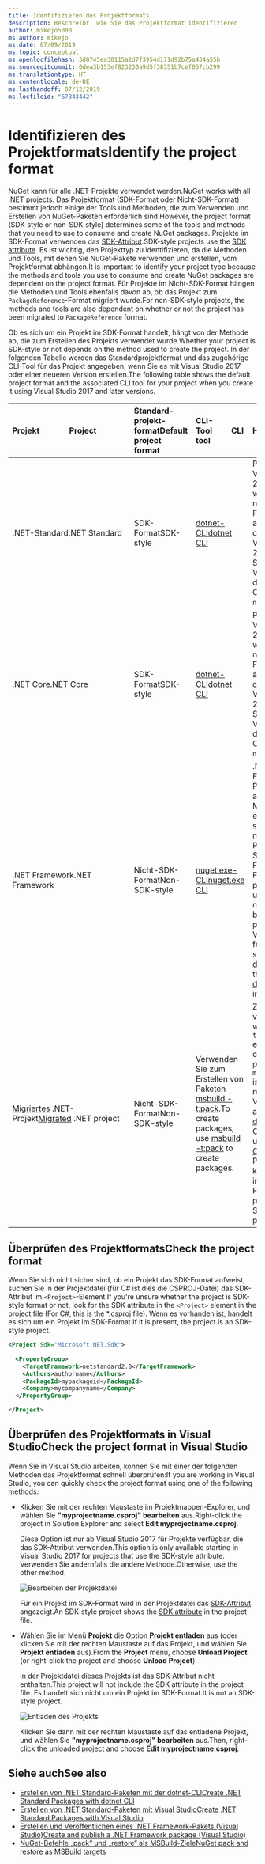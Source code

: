 ```yaml
---
title: Identifizieren des Projektformats
description: Beschreibt, wie Sie das Projektformat identifizieren
author: mikejo5000
ms.author: mikejo
ms.date: 07/09/2019
ms.topic: conceptual
ms.openlocfilehash: 3d8745ea30115a2d7f3954d171d92b75a434a55b
ms.sourcegitcommit: 0dea3b153ef823230a9d5f38351b7cef057cb299
ms.translationtype: HT
ms.contentlocale: de-DE
ms.lasthandoff: 07/12/2019
ms.locfileid: "67843442"
---
```

# <a name="identify-the-project-format"></a><span data-ttu-id="49dce-103">Identifizieren des Projektformats</span><span class="sxs-lookup"><span data-stu-id="49dce-103">Identify the project format</span></span>

<span data-ttu-id="49dce-104">NuGet kann für alle .NET-Projekte verwendet werden.</span><span class="sxs-lookup"><span data-stu-id="49dce-104">NuGet works with all .NET projects.</span></span> <span data-ttu-id="49dce-105">Das Projektformat (SDK-Format oder Nicht-SDK-Format) bestimmt jedoch einige der Tools und Methoden, die zum Verwenden und Erstellen von NuGet-Paketen erforderlich sind.</span><span class="sxs-lookup"><span data-stu-id="49dce-105">However, the project format (SDK-style or non-SDK-style) determines some of the tools and methods that you need to use to consume and create NuGet packages.</span></span> <span data-ttu-id="49dce-106">Projekte im SDK-Format verwenden das [SDK-Attribut](/dotnet/core/tools/csproj#additions).</span><span class="sxs-lookup"><span data-stu-id="49dce-106">SDK-style projects use the [SDK attribute](/dotnet/core/tools/csproj#additions).</span></span> <span data-ttu-id="49dce-107">Es ist wichtig, den Projekttyp zu identifizieren, da die Methoden und Tools, mit denen Sie NuGet-Pakete verwenden und erstellen, vom Projektformat abhängen.</span><span class="sxs-lookup"><span data-stu-id="49dce-107">It is important to identify your project type because the methods and tools you use to consume and create NuGet packages are dependent on the project format.</span></span> <span data-ttu-id="49dce-108">Für Projekte im Nicht-SDK-Format hängen die Methoden und Tools ebenfalls davon ab, ob das Projekt zum `PackageReference`-Format migriert wurde.</span><span class="sxs-lookup"><span data-stu-id="49dce-108">For non-SDK-style projects, the methods and tools are also dependent on whether or not the project has been migrated to `PackageReference` format.</span></span>

<span data-ttu-id="49dce-109">Ob es sich um ein Projekt im SDK-Format handelt, hängt von der Methode ab, die zum Erstellen des Projekts verwendet wurde.</span><span class="sxs-lookup"><span data-stu-id="49dce-109">Whether your project is SDK-style or not depends on the method used to create the project.</span></span> <span data-ttu-id="49dce-110">In der folgenden Tabelle werden das Standardprojektformat und das zugehörige CLI-Tool für das Projekt angegeben, wenn Sie es mit Visual Studio 2017 oder einer neueren Version erstellen.</span><span class="sxs-lookup"><span data-stu-id="49dce-110">The following table shows the default project format and the associated CLI tool for your project when you create it using Visual Studio 2017 and later versions.</span></span>

| <span data-ttu-id="49dce-111">Projekt&nbsp;&nbsp;&nbsp;&nbsp;&nbsp;&nbsp;&nbsp;&nbsp;&nbsp;&nbsp;&nbsp;&nbsp;&nbsp;&nbsp;</span><span class="sxs-lookup"><span data-stu-id="49dce-111">Project&nbsp;&nbsp;&nbsp;&nbsp;&nbsp;&nbsp;&nbsp;&nbsp;&nbsp;&nbsp;&nbsp;&nbsp;&nbsp;&nbsp;</span></span> | <span data-ttu-id="49dce-112">Standard-projekt-format</span><span class="sxs-lookup"><span data-stu-id="49dce-112">Default project format</span></span> | <span data-ttu-id="49dce-113">CLI-Tool&nbsp;&nbsp;&nbsp;&nbsp;&nbsp;&nbsp;&nbsp;&nbsp;&nbsp;</span><span class="sxs-lookup"><span data-stu-id="49dce-113">CLI tool&nbsp;&nbsp;&nbsp;&nbsp;&nbsp;&nbsp;&nbsp;&nbsp;&nbsp;</span></span> | <span data-ttu-id="49dce-114">Hinweise</span><span class="sxs-lookup"><span data-stu-id="49dce-114">Notes</span></span> |
|:------------- |:-------------|:-----|:-----|
| <span data-ttu-id="49dce-115">.NET-Standard</span><span class="sxs-lookup"><span data-stu-id="49dce-115">.NET Standard</span></span> | <span data-ttu-id="49dce-116">SDK-Format</span><span class="sxs-lookup"><span data-stu-id="49dce-116">SDK-style</span></span> | [<span data-ttu-id="49dce-117">dotnet-CLI</span><span class="sxs-lookup"><span data-stu-id="49dce-117">dotnet CLI</span></span>](../install-nuget-client-tools.md#dotnetexe-cli) | <span data-ttu-id="49dce-118">Projekte, die vor Visual Studio 2017 erstellt wurden, weisen nicht das SDK-Format auf.</span><span class="sxs-lookup"><span data-stu-id="49dce-118">Projects created prior to Visual Studio 2017 are non-SDK-style.</span></span> <span data-ttu-id="49dce-119">Verwenden Sie die `nuget.exe`-CLI.</span><span class="sxs-lookup"><span data-stu-id="49dce-119">Use `nuget.exe` CLI.</span></span> |
| <span data-ttu-id="49dce-120">.NET Core</span><span class="sxs-lookup"><span data-stu-id="49dce-120">.NET Core</span></span> | <span data-ttu-id="49dce-121">SDK-Format</span><span class="sxs-lookup"><span data-stu-id="49dce-121">SDK-style</span></span> | [<span data-ttu-id="49dce-122">dotnet-CLI</span><span class="sxs-lookup"><span data-stu-id="49dce-122">dotnet CLI</span></span>](../install-nuget-client-tools.md#dotnetexe-cli) | <span data-ttu-id="49dce-123">Projekte, die vor Visual Studio 2017 erstellt wurden, weisen nicht das SDK-Format auf.</span><span class="sxs-lookup"><span data-stu-id="49dce-123">Projects created prior to Visual Studio 2017 are non-SDK-style.</span></span> <span data-ttu-id="49dce-124">Verwenden Sie die `nuget.exe`-CLI.</span><span class="sxs-lookup"><span data-stu-id="49dce-124">Use `nuget.exe` CLI.</span></span> |
| <span data-ttu-id="49dce-125">.NET Framework</span><span class="sxs-lookup"><span data-stu-id="49dce-125">.NET Framework</span></span> | <span data-ttu-id="49dce-126">Nicht-SDK-Format</span><span class="sxs-lookup"><span data-stu-id="49dce-126">Non-SDK-style</span></span> | [<span data-ttu-id="49dce-127">nuget.exe-CLI</span><span class="sxs-lookup"><span data-stu-id="49dce-127">nuget.exe CLI</span></span>](../install-nuget-client-tools.md#nugetexe-cli) | <span data-ttu-id="49dce-128">.NET Framework Projekte, die mit anderen Methoden erstellt werden, sind möglicherweise Projekte im SDK-Format.</span><span class="sxs-lookup"><span data-stu-id="49dce-128">.NET Framework projects created using other methods may be SDK-style projects.</span></span> <span data-ttu-id="49dce-129">Verwenden Sie für diese stattdessen die [dotnet-CLI](../install-nuget-client-tools.md#dotnetexe-cli).</span><span class="sxs-lookup"><span data-stu-id="49dce-129">For these, use [dotnet CLI](../install-nuget-client-tools.md#dotnetexe-cli) instead.</span></span> |
| <span data-ttu-id="49dce-130">[Migriertes](../reference/migrate-packages-config-to-package-reference.md) .NET-Projekt</span><span class="sxs-lookup"><span data-stu-id="49dce-130">[Migrated](../reference/migrate-packages-config-to-package-reference.md) .NET project</span></span> | <span data-ttu-id="49dce-131">Nicht-SDK-Format</span><span class="sxs-lookup"><span data-stu-id="49dce-131">Non-SDK-style</span></span>| <span data-ttu-id="49dce-132">Verwenden Sie zum Erstellen von Paketen [msbuild -t:pack](../reference/migrate-packages-config-to-package-reference.md#create-a-package-after-migration).</span><span class="sxs-lookup"><span data-stu-id="49dce-132">To create packages, use [msbuild -t:pack](../reference/migrate-packages-config-to-package-reference.md#create-a-package-after-migration) to create packages.</span></span> | <span data-ttu-id="49dce-133">Zum Erstellen von Paketen wird `msbuild -t:pack` empfohlen.</span><span class="sxs-lookup"><span data-stu-id="49dce-133">To create packages, `msbuild -t:pack` is recommended.</span></span> <span data-ttu-id="49dce-134">Verwenden Sie andernfalls die [dotnet-CLI](../install-nuget-client-tools.md#dotnetexe-cli).</span><span class="sxs-lookup"><span data-stu-id="49dce-134">Otherwise, use the [dotnet CLI](../install-nuget-client-tools.md#dotnetexe-cli).</span></span> <span data-ttu-id="49dce-135">Migrierte Projekte sind keine Projekte im SDK-Format.</span><span class="sxs-lookup"><span data-stu-id="49dce-135">Migrated projects are not SDK-style projects.</span></span> |

## <a name="check-the-project-format"></a><span data-ttu-id="49dce-136">Überprüfen des Projektformats</span><span class="sxs-lookup"><span data-stu-id="49dce-136">Check the project format</span></span>

<span data-ttu-id="49dce-137">Wenn Sie sich nicht sicher sind, ob ein Projekt das SDK-Format aufweist, suchen Sie in der Projektdatei (für C# ist dies die CSPROJ-Datei) das SDK-Attribut im `<Project>`-Element.</span><span class="sxs-lookup"><span data-stu-id="49dce-137">If you're unsure whether the project is SDK-style format or not, look for the SDK attribute in the `<Project>` element in the project file (For C#, this is the \*.csproj file).</span></span> <span data-ttu-id="49dce-138">Wenn es vorhanden ist, handelt es sich um ein Projekt im SDK-Format.</span><span class="sxs-lookup"><span data-stu-id="49dce-138">If it is present, the project is an SDK-style project.</span></span>

```xml
<Project Sdk="Microsoft.NET.Sdk">

  <PropertyGroup>
    <TargetFramework>netstandard2.0</TargetFramework>
    <Authors>authorname</Authors>
    <PackageId>mypackageid</PackageId>
    <Company>mycompanyname</Company>
  </PropertyGroup>

</Project>
```

## <a name="check-the-project-format-in-visual-studio"></a><span data-ttu-id="49dce-139">Überprüfen des Projektformats in Visual Studio</span><span class="sxs-lookup"><span data-stu-id="49dce-139">Check the project format in Visual Studio</span></span>

<span data-ttu-id="49dce-140">Wenn Sie in Visual Studio arbeiten, können Sie mit einer der folgenden Methoden das Projektformat schnell überprüfen:</span><span class="sxs-lookup"><span data-stu-id="49dce-140">If you are working in Visual Studio, you can quickly check the project format using one of the following methods:</span></span>

- <span data-ttu-id="49dce-141">Klicken Sie mit der rechten Maustaste im Projektmappen-Explorer, und wählen Sie **"myprojectname.csproj" bearbeiten** aus.</span><span class="sxs-lookup"><span data-stu-id="49dce-141">Right-click the project in Solution Explorer and select **Edit myprojectname.csproj**.</span></span>

   <span data-ttu-id="49dce-142">Diese Option ist nur ab Visual Studio 2017 für Projekte verfügbar, die das SDK-Attribut verwenden.</span><span class="sxs-lookup"><span data-stu-id="49dce-142">This option is only available starting in Visual Studio 2017 for projects that use the SDK-style attribute.</span></span> <span data-ttu-id="49dce-143">Verwenden Sie andernfalls die andere Methode.</span><span class="sxs-lookup"><span data-stu-id="49dce-143">Otherwise, use the other method.</span></span>

   ![Bearbeiten der Projektdatei](media/edit-project-file.png)

   <span data-ttu-id="49dce-145">Für ein Projekt im SDK-Format wird in der Projektdatei das [SDK-Attribut](/dotnet/core/tools/csproj#additions) angezeigt.</span><span class="sxs-lookup"><span data-stu-id="49dce-145">An SDK-style project shows the [SDK attribute](/dotnet/core/tools/csproj#additions) in the project file.</span></span>
   
- <span data-ttu-id="49dce-146">Wählen Sie im Menü **Projekt** die Option **Projekt entladen** aus (oder klicken Sie mit der rechten Maustaste auf das Projekt, und wählen Sie **Projekt entladen** aus).</span><span class="sxs-lookup"><span data-stu-id="49dce-146">From the **Project** menu, choose **Unload Project** (or right-click the project and choose **Unload Project**).</span></span>

   <span data-ttu-id="49dce-147">In der Projektdatei dieses Projekts ist das SDK-Attribut nicht enthalten.</span><span class="sxs-lookup"><span data-stu-id="49dce-147">This project will not include the SDK attribute in the project file.</span></span> <span data-ttu-id="49dce-148">Es handelt sich nicht um ein Projekt im SDK-Format.</span><span class="sxs-lookup"><span data-stu-id="49dce-148">It is not an SDK-style project.</span></span>

   ![Entladen des Projekts](media/unload-project.png)

   <span data-ttu-id="49dce-150">Klicken Sie dann mit der rechten Maustaste auf das entladene Projekt, und wählen Sie **"myprojectname.csproj" bearbeiten** aus.</span><span class="sxs-lookup"><span data-stu-id="49dce-150">Then, right-click the unloaded project and choose **Edit myprojectname.csproj**.</span></span>

## <a name="see-also"></a><span data-ttu-id="49dce-151">Siehe auch</span><span class="sxs-lookup"><span data-stu-id="49dce-151">See also</span></span>

- [<span data-ttu-id="49dce-152">Erstellen von .NET Standard-Paketen mit der dotnet-CLI</span><span class="sxs-lookup"><span data-stu-id="49dce-152">Create .NET Standard Packages with dotnet CLI</span></span>](../quickstart/create-and-publish-a-package-using-the-dotnet-cli.md)
- [<span data-ttu-id="49dce-153">Erstellen von .NET Standard-Paketen mit Visual Studio</span><span class="sxs-lookup"><span data-stu-id="49dce-153">Create .NET Standard Packages with Visual Studio</span></span>](../quickstart/create-and-publish-a-package-using-visual-studio.md)
- [<span data-ttu-id="49dce-154">Erstellen und Veröffentlichen eines .NET Framework-Pakets (Visual Studio)</span><span class="sxs-lookup"><span data-stu-id="49dce-154">Create and publish a .NET Framework package (Visual Studio)</span></span>](../quickstart/create-and-publish-a-package-using-visual-studio-net-framework.md)
- [<span data-ttu-id="49dce-155">NuGet-Befehle „pack“ und „restore“ als MSBuild-Ziele</span><span class="sxs-lookup"><span data-stu-id="49dce-155">NuGet pack and restore as MSBuild targets</span></span>](../reference/msbuild-targets.md)
